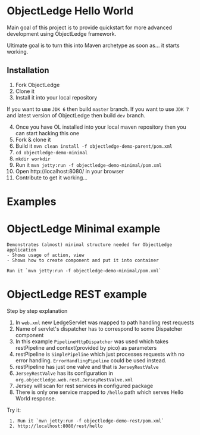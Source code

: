 ObjectLedge Hello World
=======================

Main goal of this project is to provide quickstart for more advanced development using ObjectLedge framework.

Ultimate goal is to turn this into Maven archetype as soon as... it starts working.

Installation
-------------
1. Fork ObjectLedge
2. Clone it
3. Install it into your local repository

If you want to use `JDK 6` then build `master` branch.
If you want to use `JDK 7` and latest version of ObjectLedge then build `dev` branch.

4. Once you have OL installed into your local maven repository then you can start hacking this one
5. Fork & clone it
6. Build it `mvn clean install -f objectledge-demo-parent/pom.xml`
7. `cd objectledge-demo-minimal`
8. `mkdir workdir`
9. Run it `mvn jetty:run -f objectledge-demo-minimal/pom.xml`
10. Open http://localhost:8080/ in your browser
11. Contribute to get it working...


Examples
==========

ObjectLedge Minimal example
=========================

    Demonstrates (almost) minimal structure needed for ObjectLedge application
    - Shows usage of action, view
    - Shows how to create component and put it into container

    Run it `mvn jetty:run -f objectledge-demo-minimal/pom.xml`

ObjectLedge REST example
======================

Step by step explanation

1. In `web.xml` new LedgeServlet was mapped to path handling rest requests
2. Name of servlet's dispatcher has to correspond to some Dispatcher component
3. In this example `PipelineHttpDispatcher` was used which takes restPipeline and context(provided by pico) as parameters
4. restPipeline is `SimplePipeline` which just processes requests with no error handling. `ErrorHandlingPipeline` could be used instead.
5. restPipeline has just one valve and that is `JerseyRestValve`
6. `JerseyRestValve` has its configuration in `org.objectledge.web.rest.JerseyRestValve.xml`
7. Jersey will scan for rest services in configured package
8. There is only one service mapped to `/hello` path which serves Hello World response.

Try it:

     1. Run it `mvn jetty:run -f objectledge-demo-rest/pom.xml`
     2. http://localhost:8080/rest/hello
